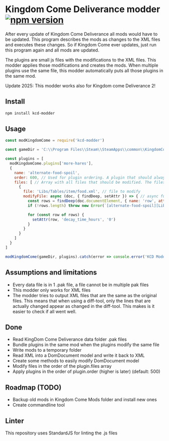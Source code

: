 # Kingdom Come Deliverance modder [![npm version](https://badge.fury.io/js/kcd-modder.svg)](https://badge.fury.io/js/kcd-modder)
After every update of Kingdom Come Deliverance all mods would have to be updated.
This program describes the mods as changes to the XML files and executes these changes.
So if Kingdom Come ever updates, just run this program again and all mods are updated.

The plugins are small js files with the modifications to the XML files. This modder applies those modifications and creates the mods.
When multiple plugins use the same file, this modder automatically puts all those plugins in the same mod.

Update 2025: This modder works also for Kingdom come Deliverance 2!

## Install
```bash
npm install kcd-modder
```

## Usage
```js
const modKingdomCome = require('kcd-modder')

const gameDir = 'C:\\Program Files\\Steam\\SteamApps\\common\\KingdomComeDeliverance'

const plugins = [
  modKingdomCome.plugins['more-hares'],
  {
    name: 'alternate-food-spoil',
    order: 600, // Used for plugin ordering. A plugin that should always run last should have a high order number
    files: [ // Array with all files that should be modified. The files are modified in the order of this array
      {
        file: 'Libs/Tables/item/food.xml', // file to modify
        modifyFile: async (doc, { findDeep, setAttr }) => { // async function that modifies the XML DomDocument
          const rows = findDeep(doc.documentElement, { name: 'row', attr: { decay_time_hours: '' } })
          if (!rows.length) throw new Error(`[alternate-food-spoil][Libs/Tables/item/food.xml] Error: rows with attribute decay_time_hours not found`)

          for (const row of rows) {
            setAttr(row, 'decay_time_hours', '0')
          }
        }
      }
    ]
  }
]

modKingdomCome(gameDir, plugins).catch(error => console.error('KCD Modder Error', error))

```

## Assumptions and limitations
- Every data file is in 1 .pak file, a file cannot be in multiple pak files
- This modder only works for XML files
- The modder tries to output XML files that are the same as the original files. This means that when using a diff-tool, only the lines that are actually changed appear as changed in the diff-tool. This makes is it easier to check if all went well.

## Done
- Read KingDom Come Deliverance data folder .pak files
- Bundle plugins in the same mod when the plugins modify the same file
- Write mods to a temporary folder
- Read XML into a DomDocument model and write it back to XML
- Create some methods to easily modify DomDocument model
- Modify files in the order of the plugin.files array
- Apply plugins in the order of plugin.order (higher is later) (default: 500)

## Roadmap (TODO)
- Backup old mods in Kingdom Come Mods folder and install new ones
- Create commandline tool

## Linter
This repository uses StandardJS for linting the .js files

